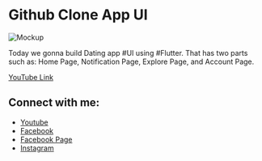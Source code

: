 # Github Clone App UI

![Mockup](https://user-images.githubusercontent.com/45874497/179390499-4266a1fb-3fab-46a4-97e0-50a64cb9f158.jpg)

Today we gonna build Dating app #UI using #Flutter. That has two parts such as:
Home Page, Notification Page, Explore Page, and Account Page.

[YouTube Link](https://bit.ly/3yvUL2t)

## Connect with me:
- [Youtube](https://bit.ly/3u1KPIU)
- [Facebook](https://bit.ly/2NDW62g)
- [Facebook Page](https://bit.ly/3rE7Fqj)
- [Instagram](https://bit.ly/3atGA0X)
